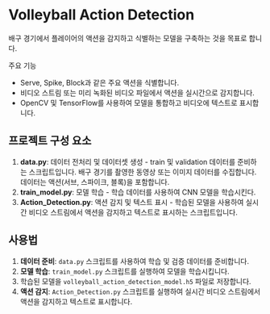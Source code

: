 # Volleyball Action Detection

배구 경기에서 플레이어의 액션을 감지하고 식별하는 모델을 구축하는 것을 목표로 합니다.

주요 기능
- Serve, Spike, Block과 같은 주요 액션을 식별합니다.
- 비디오 스트림 또는 미리 녹화된 비디오 파일에서 액션을 실시간으로 감지합니다.
- OpenCV 및 TensorFlow를 사용하여 모델을 통합하고 비디오에 텍스트로 표시합니다.

## 프로젝트 구성 요소

1. **data.py**: 데이터 전처리 및 데이터셋 생성 - train 및 validation 데이터를 준비하는 스크립트입니다. 배구 경기를 촬영한 동영상 또는 이미지 데이터를 수집합니다.
데이터는 액션(서브, 스파이크, 블록)을 포함합니다.
2. **train_model.py**: 모델 학습 - 학습 데이터를 사용하여 CNN 모델을 학습시킨다.
4. **Action_Detection.py**: 액션 감지 및 텍스트 표시 - 학습된 모델을 사용하여 실시간 비디오 스트림에서 액션을 감지하고 텍스트로 표시하는 스크립트입니다.

## 사용법

1. **데이터 준비**: `data.py` 스크립트를 사용하여 학습 및 검증 데이터를 준비합니다.
2. **모델 학습**: `train_model.py` 스크립트를 실행하여 모델을 학습시킵니다.
3. 학습된 모델을 `volleyball_action_detection_model.h5` 파일로 저장합니다.
4. **액션 감지**: `Action_Detection.py` 스크립트를 실행하여 실시간 비디오 스트림에서 액션을 감지하고 텍스트로 표시합니다.



